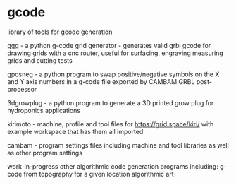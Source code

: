 # gcode
library of tools for gcode generation

ggg - a python g-code grid generator - generates valid grbl gcode for drawing grids with a cnc router, useful for surfacing, engraving measuring grids and cutting tests

gposneg - a python program to swap positive/negative symbols on the X and Y axis numbers in a g-code file exported by CAMBAM GRBL post-processor

3dgrowplug - a python program to generate a 3D printed grow plug for hydroponics applications

kirimoto - machine, profile and tool files for https://grid.space/kiri/ with example workspace that has them all imported

cambam - program settings files including machine and tool libraries as well as other program settings

work-in-progress
other algorithmic code generation programs including:
g-code from topography for a given location
algorithmic art
